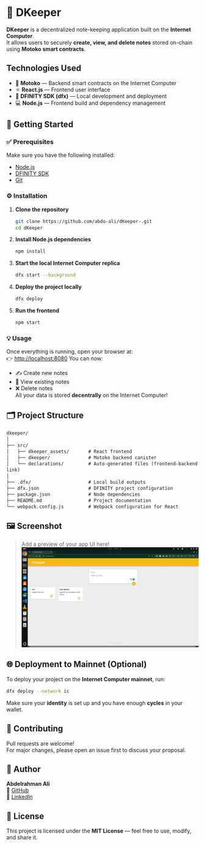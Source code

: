 # 📝 DKeeper

**DKeeper** is a decentralized note-keeping application built on the **Internet Computer**.  
It allows users to securely **create, view, and delete notes** stored on-chain using **Motoko smart contracts**.

## Technologies Used

- 🧠 **Motoko** — Backend smart contracts on the Internet Computer
- ⚛️ **React.js** — Frontend user interface
- 🧩 **DFINITY SDK (dfx)** — Local development and deployment
- 💻 **Node.js** — Frontend build and dependency management

## 🧰 Getting Started

### ✅ Prerequisites

Make sure you have the following installed:

- [Node.js](https://nodejs.org/)
- [DFINITY SDK](https://internetcomputer.org/docs/current/developer-docs/getting-started/install/)
- [Git](https://git-scm.com/)

### ⚙️ Installation

1. **Clone the repository**
   ```bash
   git clone https://github.com/abdo-ali/dKeeper-.git
   cd dKeeper
   ```
2. **Install Node.js dependencies**
   ```bash
   npm install
   ```
3. **Start the local Internet Computer replica**
   ```bash
   dfx start --background
   ```
4. **Deploy the project locally**
   ```bash
   dfx deploy
   ```
5. **Run the frontend**
   ```bash
   npm start
   ```

### 💡 Usage

Once everything is running, open your browser at:  
👉 [http://localhost:8080](http://localhost:8080)
You can now:

- ✍️ Create new notes
- 📖 View existing notes
- ❌ Delete notes  
  All your data is stored **decentrally** on the Internet Computer!

## 🗂️ Project Structure

```
dkeeper/
│
├── src/
│   ├── dkeeper_assets/       # React frontend
│   ├── dkeeper/              # Motoko backend canister
│   └── declarations/         # Auto-generated files (frontend-backend link)
│
├── .dfx/                     # Local build outputs
├── dfx.json                  # DFINITY project configuration
├── package.json              # Node dependencies
├── README.md                 # Project documentation
└── webpack.config.js         # Webpack configuration for React
```

## 🖼️ Screenshot

> Add a preview of your app UI here!
> ![App Screenshot Placeholder](src/dkeeper_assets/assets/dkeeper-screenshot.png)

## 🌐 Deployment to Mainnet (Optional)

To deploy your project on the **Internet Computer mainnet**, run:

```bash
dfx deploy --network ic
```

Make sure your **identity** is set up and you have enough **cycles** in your wallet.

## 🤝 Contributing

Pull requests are welcome!  
For major changes, please open an issue first to discuss your proposal.

## 👤 Author

**Abdelrahman Ali**  
🔗 [GitHub](https://github.com/abdo-ali)  
🔗 [LinkedIn](https://www.linkedin.com/in/abdelrahman-ali-04664a185/)

## 📄 License

This project is licensed under the **MIT License** — feel free to use, modify, and share it.
